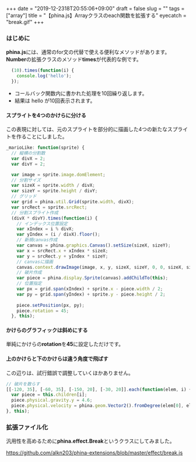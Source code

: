 +++
date = "2019-12-2318T20:55:06+09:00"
draft = false
slug = ""
tags = ["array"]
title = "【phina.js】Arrayクラスのeach関数を拡張する"
eyecatch = "break.gif"
+++

### はじめに
**phina.js**には、通常のfor文の代替で使える便利なメソッドがあります。
**Number**の拡張クラスのメソッド**times**が代表的な例です。

```javascript
  (10).times(function(i) {
    console.log('hello');
  });
```

- コールバック関数内に書かれた処理を10回繰り返します。
- 結果は hello が10回表示されます。

#### スプライトを4つのかけらに分ける
この表現に対しては、元のスプライトを部分的に描画した4つの新たなスプライトを作ることにしました。

```javascript
_marioLike: function(sprite) {
  // 縦横の分割数
  var divX = 2;
  var divY = 2;

  var image = sprite.image.domElement;
  // 分割サイズ
  var sizeX = sprite.width / divX;
  var sizeY = sprite.height / divY;
  // グリッド
  var grid = phina.util.Grid(sprite.width, divX);
  var srcRect = sprite.srcRect;
  // 分割スプライト作成
  (divX * divY).times(function(i) {
    // インデックス位置設定
    var xIndex = i % divX;
    var yIndex = (i / divX).floor();
    // 新規canvas作成
    var canvas = phina.graphics.Canvas().setSize(sizeX, sizeY);
    var x = srcRect.x + xIndex * sizeX;
    var y = srcRect.y + yIndex * sizeY;
    // canvasに描画
    canvas.context.drawImage(image, x, y, sizeX, sizeY, 0, 0, sizeX, sizeY);
    // 破片作成
    var piece = phina.display.Sprite(canvas).addChildTo(this);
    // 位置指定
    var px = grid.span(xIndex) + sprite.x - piece.width / 2;
    var py = grid.span(yIndex) + sprite.y - piece.height / 2;
    
    piece.setPosition(px, py);
    piece.rotation = 45;
  }, this);
```

#### かけらのグラフィックは斜めにする
単純にかけらの**rotation**を**45**に設定しただけです。

#### 上のかけらと下のかけらは違う角度で飛ばす

この辺りは、試行錯誤で調整していくほかありません。

```javascript
// 破片を散らす
[[-120, 35], [-60, 35], [-150, 20], [-30, 20]].each(function(elem, i) {
  var piece = this.children[i];
  piece.physical.gravity.y = 4.6;
  piece.physical.velocity = phina.geom.Vector2().fromDegree(elem[0], elem[1]);
}, this);
```

### 拡張ファイル化
汎用性を高めるために**phina.effect.Break**というクラスにしてみました。

https://github.com/alkn203/phina-extensions/blob/master/effect/break.js

